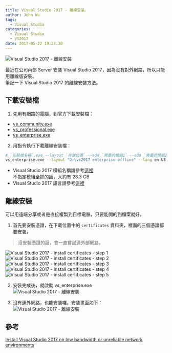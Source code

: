 ```yaml
---
title: Visual Studio 2017 - 離線安裝
author: John Wu
tags:
  - Visual Studio
categories:
  - Visual Studio
  - VS2017
date: 2017-05-22 19:27:30
---
```

![Visual Studio 2017 - 離線安裝](/images/pasted-129.png)

最近在公司內部 Server 安裝 Visual Studio 2017，因為沒有對外網路，所以只能用離線版安裝。  
筆記一下 Visual Studio 2017 的離線安裝方法。  

<!-- more -->

## 下載安裝檔

1. 先用有網路的電腦，到官方下載安裝檔：
 * [vs_community.exe](https://aka.ms/vs/15/release/vs_community.exe)  
 * [vs_professional.exe](https://aka.ms/vs/15/release/vs_professional.exe)  
 * [vs_enterprise.exe](https://aka.ms/vs/15/release/vs_enterprise.exe)  

2. 用指令執行下載離線安裝檔：  
```bash
# `安裝檔名稱`.exe --layout `存放位置` --add `需要的模組1` --add `需要的模組2` --lang `需要的語言`  
vs_enterprise.exe --layout "D:\vs2017 enterprise offline" --lang en-US
```
 * Visual Studio 2017 模組名稱請參考[這裡](https://docs.microsoft.com/en-us/visualstudio/install/workload-and-component-ids)  
  不指定模組全抓的話，大約有 28.3 GB  
 * Visual Studio 2017 語言請參考[這裡](https://docs.microsoft.com/en-us/visualstudio/install/install-vs-inconsistent-quality-network)  

## 離線安裝

可以用遠端分享或者是直接複製到目標電腦，只要能開的到檔案就好。  
1. 首先要安裝憑證，在下載位置中的 `certificates` 資料夾，裡面的三個憑證都要安裝。  
 > 沒安裝憑證的話，會一直嘗試連外部網路。  

![Visual Studio 2017 - install certificates - step 1](/images/pasted-123.png)
![Visual Studio 2017 - install certificates - step 2](/images/pasted-124.png)
![Visual Studio 2017 - install certificates - step 3](/images/pasted-125.png)
![Visual Studio 2017 - install certificates - step 4](/images/pasted-126.png)
![Visual Studio 2017 - install certificates - step 5](/images/pasted-127.png)
 
2. 安裝完成後，就啟動 vs_enterprise.exe  
![Visual Studio 2017 - 離線安裝](/images/pasted-128.png)

3. 沒有連外網路，也能安裝囉。安裝畫面如下：  
![Visual Studio 2017 - 離線安裝](/images/pasted-129.png)

## 參考

[Install Visual Studio 2017 on low bandwidth or unreliable network environments](https://docs.microsoft.com/en-us/visualstudio/install/install-vs-inconsistent-quality-network)